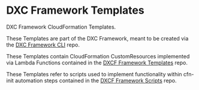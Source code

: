 # DXC Framework Templates
DXC Framework CloudFormation Templates.

These Templates are part of the DXC Framework, meant to be created via the [DXC Framework CLI](https://github.com/dxctechnology/dxcf-cli) repo.

These Templates contain CloudFormation CustomResources implemented via Lambda Functions contained in the [DXCF Framework Templates](https://github.com/dxctechnology/dxcf-templates) repo.

These Templates refer to scripts used to implement functionality within cfn-init automation steps contained in the [DXCF Framework Scripts](https://github.com/dxctechnology/dxcf-scripts) repo.
